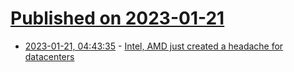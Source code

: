 # [Published on 2023-01-21](index.md)

* [2023-01-21, 04:43:35](https://news.ycombinator.com/item?id=34463973) - [Intel, AMD just created a headache for datacenters](https://www.theregister.com/2023/01/19/intel_amd_uptime_cooling/)

